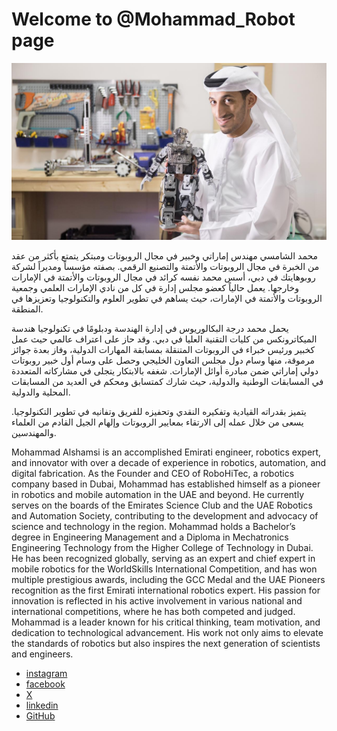 # Welcome to @Mohammad_Robot page 

![image](../docs/images/MohammdAlShamsiPhoto.jpg)

محمد الشامسي مهندس إماراتي وخبير في مجال الروبوتات ومبتكر يتمتع بأكثر من عقد من الخبرة في مجال الروبوتات والأتمتة والتصنيع الرقمي. بصفته مؤسساً ومديراً لشركة روبوهايتك في دبي، أسس محمد نفسه كرائد في مجال الروبوتات والأتمتة في الإمارات وخارجها. يعمل حالياً كعضو مجلس إدارة في كل من نادي الإمارات العلمي وجمعية الروبوتات والأتمتة في الإمارات، حيث يساهم في تطوير العلوم والتكنولوجيا وتعزيزها في المنطقة.

يحمل محمد درجة البكالوريوس في إدارة الهندسة ودبلومًا في تكنولوجيا هندسة الميكاترونكس من كليات التقنية العليا في دبي. وقد حاز على اعتراف عالمي حيث عمل كخبير ورئيس خبراء في الروبوتات المتنقلة بمسابقة المهارات الدولية، وفاز بعدة جوائز مرموقة، منها وسام دول مجلس التعاون الخليجي وحصل على وسام أول خبير روبوتات دولي إماراتي ضمن مبادرة أوائل الإمارات. شغفه بالابتكار يتجلى في مشاركاته المتعددة في المسابقات الوطنية والدولية، حيث شارك كمتسابق ومحكم في العديد من المسابقات المحلية والدولية.

يتميز بقدراته القيادية وتفكيره النقدي وتحفيزه للفريق وتفانيه في تطوير التكنولوجيا. يسعى من خلال عمله إلى الارتقاء بمعايير الروبوتات وإلهام الجيل القادم من العلماء والمهندسين.


Mohammad Alshamsi is an accomplished Emirati engineer, robotics expert, and innovator with over a decade of experience in robotics, automation, and digital fabrication. As the Founder and CEO of RoboHiTec, a robotics company based in Dubai, Mohammad has established himself as a pioneer in robotics and mobile automation in the UAE and beyond. He currently serves on the boards of the Emirates Science Club and the UAE Robotics and Automation Society, contributing to the development and advocacy of science and technology in the region.
Mohammad holds a Bachelor’s degree in Engineering Management and a Diploma in Mechatronics Engineering Technology from the Higher College of Technology in Dubai. He has been recognized globally, serving as an expert and chief expert in mobile robotics for the WorldSkills International Competition, and has won multiple prestigious awards, including the GCC Medal and the UAE Pioneers recognition as the first Emirati international robotics expert. His passion for innovation is reflected in his active involvement in various national and international competitions, where he has both competed and judged.
Mohammad is a leader known for his critical thinking, team motivation, and dedication to technological advancement. His work not only aims to elevate the standards of robotics but also inspires the next generation of scientists and engineers.


- [instagram](https://instagram.com/mohammad_robot)
- [facebook](https://facebook.com/Mohammad.Robot)
- [X](https://x.com/Mohammad_Robot)
- [linkedin](https://linkedin.com/in/mohammad-robot)
- [GitHub](https://github.com/MohammadRobot)